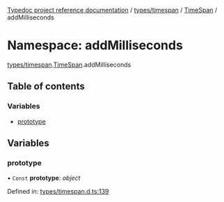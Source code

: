 [Typedoc project reference documentation](../README.md) / [types/timespan](types_timespan.md) / [TimeSpan](types_timespan.timespan.md) / addMilliseconds

# Namespace: addMilliseconds

[types/timespan](types_timespan.md).[TimeSpan](types_timespan.timespan.md).addMilliseconds

## Table of contents

### Variables

- [prototype](types_timespan.timespan.addmilliseconds.md#prototype)

## Variables

### prototype

• `Const` **prototype**: *object*

Defined in: [types/timespan.d.ts:139](https://github.com/DocuWare/REST-Sample-TS/blob/6171aa8/src/types/timespan.d.ts#L139)
